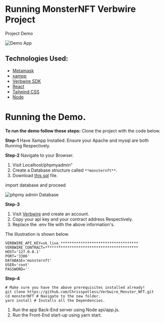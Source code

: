 # Running MonsterNFT Verbwire Project
Project Demo

![Demo App](./screenshot/zero.gif)

## Technologies Used:
- [Metamask](https://community.metamask.io/t/new-login-for-extension/4445)
- [xampp](https://localhosts.mobi/xampp)
- [Verbwire SDK](https://www.verbwire.com/)
- [React](https://reactjs.org/docs/getting-started.html)
- [Tailwind CSS](https://tailwindcss.com/)
- [Node](https://nodejs.org/en/)
# Running the Demo.

**To run the demo follow these steps:**
Clone the project with the code below.

**Step-1**
Have Xampp Installed:
Ensure your Apache and mysql are both Running Respectively.

**Step-2**
Navigate to your Browser.

1. Visit Localhost/phpmyadmin”
2. Create a Database structure called `**monsternft**`.
3. Download [this sql](https://filebin.net/r1ephlmgl09r6n98/monsternft.sql) file.

 import database and proceed


![phpmy admin Database](https://paper-attachments.dropboxusercontent.com/s_B42FAAA4F25C8A6D7C6B09B1ED8CCB9DE1E12FB0611374FA79B74DE5F605B3A8_1672315303012_Screenshot+162.png)


**Step-3**

1. Visit [Verbwire](https://www.verbwire.com/) and create an account.
2. Copy your api key and your contract address Respectively.
3. Replace the .env file with the above information's.

The illustration is shown below.


    VERBWIRE_API_KEY=sk_live_***********************************
    VERBWIRE_CONTRACT=******************************************
    HOST='127.0.0.1'
    PORT='3306'
    DATABASE='monsternft'
    USER='root'
    PASSWORD=''

**Step-4**


    # Make sure you have the above prerequisites installed already!
    git clone https://github.com/Chrisspotless/Verbwire_Monster_NFT.git
    cd monsterNFT # Navigate to the new folder.
    yarn install # Installs all the Dependencies.


1. Run the app Back-End server using Node api/app.js.
2. Run the Front-End start-up using yarn start.


